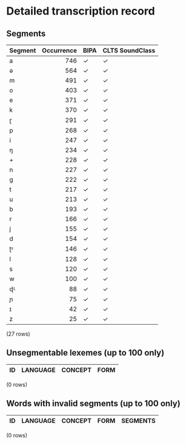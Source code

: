 
# Detailed transcription record

## Segments

| Segment | Occurrence | BIPA | CLTS SoundClass |
|:----------|-------------:|:-------|:------------------|
| a | 746 | ✓ | ✓ |
| ə | 564 | ✓ | ✓ |
| m | 491 | ✓ | ✓ |
| o | 403 | ✓ | ✓ |
| e | 371 | ✓ | ✓ |
| k | 370 | ✓ | ✓ |
| ɽ | 291 | ✓ | ✓ |
| p | 268 | ✓ | ✓ |
| i | 247 | ✓ | ✓ |
| ŋ | 234 | ✓ | ✓ |
| + | 228 | ✓ | ✓ |
| n | 227 | ✓ | ✓ |
| ɡ | 222 | ✓ | ✓ |
| t | 217 | ✓ | ✓ |
| u | 213 | ✓ | ✓ |
| b | 193 | ✓ | ✓ |
| r | 166 | ✓ | ✓ |
| j | 155 | ✓ | ✓ |
| d | 154 | ✓ | ✓ |
| ʈᶳ | 146 | ✓ | ✓ |
| l | 128 | ✓ | ✓ |
| s | 120 | ✓ | ✓ |
| w | 100 | ✓ | ✓ |
| ɖᶼ | 88 | ✓ | ✓ |
| ɲ | 75 | ✓ | ✓ |
| ɪ | 42 | ✓ | ✓ |
| z | 25 | ✓ | ✓ |

(27 rows)



## Unsegmentable lexemes (up to 100 only)

| ID | LANGUAGE | CONCEPT | FORM |
|------|------------|-----------|--------|

(0 rows)



## Words with invalid segments (up to 100 only)

| ID | LANGUAGE | CONCEPT | FORM | SEGMENTS |
|------|------------|-----------|--------|------------|

(0 rows)


